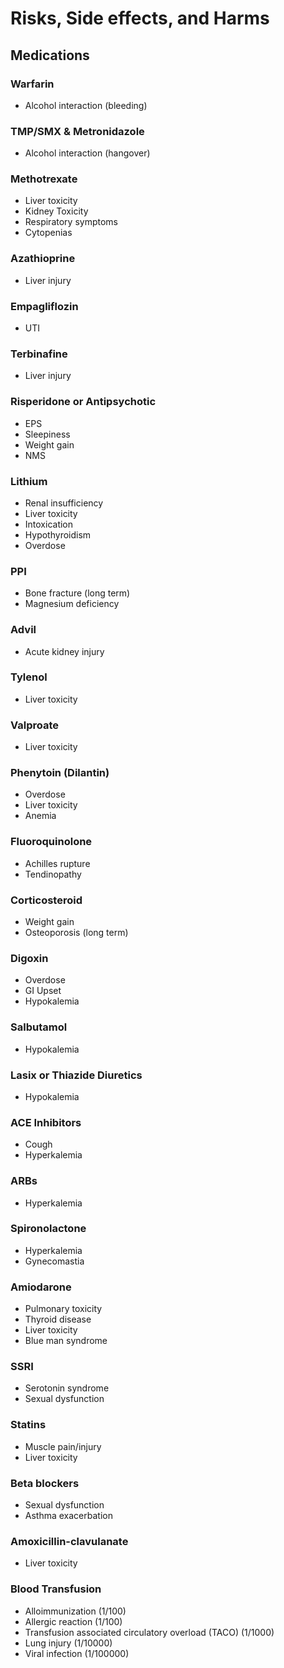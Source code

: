 # Risks, Side effects, and Harms

## Medications

### Warfarin
- Alcohol interaction (bleeding)

### TMP/SMX & Metronidazole
- Alcohol interaction (hangover)

### Methotrexate
- Liver toxicity
- Kidney Toxicity
- Respiratory symptoms
- Cytopenias

### Azathioprine
- Liver injury

### Empagliflozin
- UTI

### Terbinafine
- Liver injury

### Risperidone or Antipsychotic
- EPS
- Sleepiness
- Weight gain
- NMS

### Lithium
- Renal insufficiency
- Liver toxicity
- Intoxication
- Hypothyroidism
- Overdose

### PPI
- Bone fracture (long term)
- Magnesium deficiency

### Advil
- Acute kidney injury

### Tylenol
- Liver toxicity

### Valproate
- Liver toxicity

### Phenytoin (Dilantin)
- Overdose
- Liver toxicity
- Anemia

### Fluoroquinolone
- Achilles rupture
- Tendinopathy

### Corticosteroid
- Weight gain
- Osteoporosis (long term)

### Digoxin
- Overdose
- GI Upset
- Hypokalemia

### Salbutamol
- Hypokalemia

### Lasix or Thiazide Diuretics
- Hypokalemia

### ACE Inhibitors
- Cough
- Hyperkalemia

### ARBs
- Hyperkalemia

### Spironolactone
- Hyperkalemia
- Gynecomastia

### Amiodarone
- Pulmonary toxicity
- Thyroid disease
- Liver toxicity
- Blue man syndrome

### SSRI
- Serotonin syndrome
- Sexual dysfunction

### Statins
- Muscle pain/injury
- Liver toxicity

### Beta blockers
- Sexual dysfunction
- Asthma exacerbation

### Amoxicillin-clavulanate
- Liver toxicity

### Blood Transfusion
- Alloimmunization (1/100)
- Allergic reaction (1/100)
- Transfusion associated circulatory overload (TACO) (1/1000)
- Lung injury (1/10000)
- Viral infection (1/100000)
